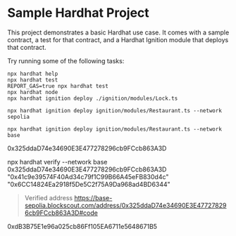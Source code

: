 # Sample Hardhat Project

This project demonstrates a basic Hardhat use case. It comes with a sample contract, a test for that contract, and a Hardhat Ignition module that deploys that contract.

Try running some of the following tasks:

```shell
npx hardhat help
npx hardhat test
REPORT_GAS=true npx hardhat test
npx hardhat node
npx hardhat ignition deploy ./ignition/modules/Lock.ts

npx hardhat ignition deploy ignition/modules/Restaurant.ts --network sepolia

npx hardhat ignition deploy ignition/modules/Restaurant.ts --network base
```


<!-- Base deployed -->
0x325ddaD74e34690E3E477278296cb9FCcb863A3D

npx hardhat verify --network base 0x325ddaD74e34690E3E477278296cb9FCcb863A3D "0x41c9e39574F40Ad34c79f1C99B66A45eFB830d4c" "0x6CC14824Ea2918f5De5C2f75A9Da968ad4BD6344"

> Verified address
https://base-sepolia.blockscout.com/address/0x325ddaD74e34690E3E477278296cb9FCcb863A3D#code



<!-- Scroll deployed -->
<!-- RestaurantModule#Restaurant - 0x325ddaD74e34690E3E477278296cb9FCcb863A3D -->




0xdB3B75E1e96a025cb86Ff105EA6711e5648671B5

